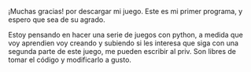 ¡Muchas gracias! por descargar mi juego.
Este es mi primer programa, y espero 
que sea de su agrado.

Estoy pensando en hacer una serie de
juegos con python, a medida que voy
aprendien voy creando y subiendo
si les interesa que siga con una segunda
parte de este juego, me pueden escribir al priv. 
Son libres de tomar el código y 
modificarlo a gusto.

